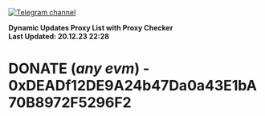 [![Telegram channel](https://img.shields.io/endpoint?url=https://runkit.io/damiankrawczyk/telegram-badge/branches/master?url=https://t.me/n4z4v0d)](https://t.me/n4z4v0d) 

**Dynamic Updates Proxy List with Proxy Checker**  
**Last Updated: 20.12.23 22:28**

# DONATE (_any evm_) - 0xDEADf12DE9A24b47Da0a43E1bA70B8972F5296F2
